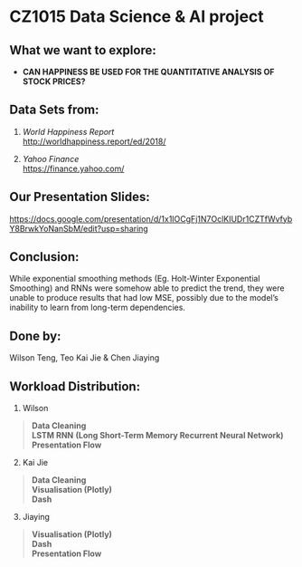CZ1015 Data Science & AI project
================================


## What we want to explore:

- **CAN HAPPINESS BE USED FOR THE QUANTITATIVE ANALYSIS OF STOCK PRICES?**


## Data Sets from:

1.  *World Happiness Report*  
    <http://worldhappiness.report/ed/2018/>

2.  *Yahoo Finance*  
    <https://finance.yahoo.com/>    
    
    
## Our Presentation Slides: 
<https://docs.google.com/presentation/d/1x1IOCgFj1N7OclKIUDr1CZTfWvfybY8BrwkYoNanSbM/edit?usp=sharing>


## Conclusion:
While exponential smoothing methods (Eg. Holt-Winter Exponential Smoothing) and
RNNs were somehow able to predict the trend, they were unable to produce results
that had low MSE, possibly due to the model’s inability to learn from long-term
dependencies.


## Done by:

Wilson Teng, Teo Kai Jie & Chen Jiaying  



## Workload Distribution:

1.  Wilson

> **Data Cleaning** <br> **LSTM RNN** **(Long Short-Term Memory Recurrent Neural Network)** <br> **Presentation Flow**
  

2.  Kai Jie

> **Data Cleaning** <br> **Visualisation (Plotly)** <br> **Dash**


3.  Jiaying

> **Visualisation (Plotly)** <br> **Dash** <br> **Presentation Flow**
